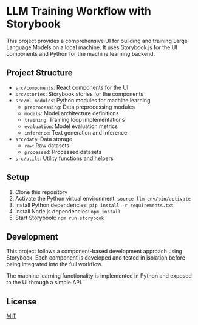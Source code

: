 # LLM Training Workflow with Storybook

This project provides a comprehensive UI for building and training Large Language Models on a local machine. It uses Storybook.js for the UI components and Python for the machine learning backend.

## Project Structure

- `src/components`: React components for the UI
- `src/stories`: Storybook stories for the components
- `src/ml-modules`: Python modules for machine learning
  - `preprocessing`: Data preprocessing modules
  - `models`: Model architecture definitions
  - `training`: Training loop implementations
  - `evaluation`: Model evaluation metrics
  - `inference`: Text generation and inference
- `src/data`: Data storage
  - `raw`: Raw datasets
  - `processed`: Processed datasets
- `src/utils`: Utility functions and helpers

## Setup

1. Clone this repository
2. Activate the Python virtual environment: `source llm-env/bin/activate`
3. Install Python dependencies: `pip install -r requirements.txt`
4. Install Node.js dependencies: `npm install`
5. Start Storybook: `npm run storybook`

## Development

This project follows a component-based development approach using Storybook. Each component is developed and tested in isolation before being integrated into the full workflow.

The machine learning functionality is implemented in Python and exposed to the UI through a simple API.

## License

[MIT](LICENSE) 
